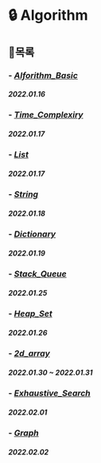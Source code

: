 # **🔒 Algorithm**

## 🔑목록

### - [*Alforithm_Basic*](https://github.com/ParkJiHwan22/TIL/tree/main/TIL_Repositories/Git_GitHub)
##### 2022.01.16

### - [*Time_Complexiry*](https://github.com/ParkJiHwan22/TIL/blob/main/TIL_Repositories/Algorithm/230117_%20time_complexity.md)
##### 2022.01.17

### - [*List*](https://github.com/ParkJiHwan22/TIL/blob/main/TIL_Repositories/Algorithm/230117_list.md)
##### 2022.01.17

### - [*String*](https://github.com/ParkJiHwan22/TIL/blob/main/TIL_Repositories/Algorithm/230118_string.md)
##### 2022.01.18

### - [*Dictionary*](https://github.com/ParkJiHwan22/TIL/blob/main/TIL_Repositories/Algorithm/230119_dictionary.md)
##### 2022.01.19

### - [*Stack_Queue*](https://github.com/ParkJiHwan22/TIL/blob/main/TIL_Repositories/Algorithm/230125_stack_queue.md)
##### 2022.01.25

### - [*Heap_Set*](https://github.com/ParkJiHwan22/TIL/blob/main/TIL_Repositories/Algorithm/230126_heap_set.md)
##### 2022.01.26

### - [*2d_array*](https://github.com/ParkJiHwan22/TIL/blob/main/TIL_Repositories/Algorithm/230130_2d_array.md)
##### 2022.01.30 ~ 2022.01.31

### - [*Exhaustive_Search*](https://github.com/ParkJiHwan22/TIL/blob/main/TIL_Repositories/Algorithm/230201_exhaustive_search.md)
##### 2022.02.01

### - [*Graph*](https://github.com/ParkJiHwan22/TIL/blob/main/TIL_Repositories/Algorithm/230202_graph.md)
##### 2022.02.02


